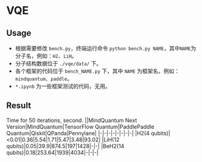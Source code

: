 # VQE

## Usage

- 根据需要修改 `bench.py`，终端运行命令 `python bench.py NAME`，其中`NAME`为分子名，例如：`H2`、`LiH`。
- 分子结构数据位于 `./vqe/data/` 下。
- 各个框架的代码位于 `bench_NAME.py` 下，其中 `NAME` 为框架名，例如：`mindquantum`、`paddle`。
- `*.ipynb` 为一些框架测试的代码，无用。

## Result

Time for 50 iterations, second.
||MindQuantum Next Version|MindQuantum|TensorFlow Quantum|PaddlePaddle Quantum|Qiskit|QPanda|Pennylane|
|-|-|-|-|-|-|-|-|
|H2(4 qubits)|<0.01|0.36|5.54|1.71|5.47|3.48|93.02|
|LiH(12 qubits)|0.05|39.9|874.5|197|1428|-|-|
|BeH2(14 qubits)|0.18|253.64|1939|4034|-|-|-|
